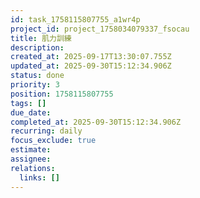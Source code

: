 ```yaml
---
id: task_1758115807755_a1wr4p
project_id: project_1758034079337_fsocau
title: 肌力訓練
description: 
created_at: 2025-09-17T13:30:07.755Z
updated_at: 2025-09-30T15:12:34.906Z
status: done
priority: 3
position: 1758115807755
tags: []
due_date: 
completed_at: 2025-09-30T15:12:34.906Z
recurring: daily
focus_exclude: true
estimate: 
assignee: 
relations:
  links: []
---
```























